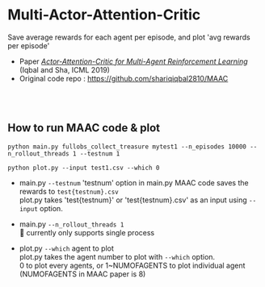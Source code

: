 # Multi-Actor-Attention-Critic
Save average rewards for each agent per episode, and plot 'avg rewards per episode'
<br>

* Paper [*Actor-Attention-Critic for Multi-Agent Reinforcement Learning*](https://arxiv.org/abs/1810.02912) (Iqbal and Sha, ICML 2019)
* Original code repo : https://github.com/shariqiqbal2810/MAAC
<br>
<br>

## How to run MAAC code & plot
`python main.py fullobs_collect_treasure mytest1 --n_episodes 10000 --n_rollout_threads 1 --testnum 1`  

`python plot.py --input test1.csv --which 0`
<br>
- main.py `--testnum`
'testnum' option in main.py MAAC code saves the rewards to `test{testnum}.csv`  
plot.py takes 'test{testnum}' or 'test{testnum}.csv' as an input using `--input` option.

- main.py `--n_rollout_threads 1`  
🚨 currently only supports single process

- plot.py `--which` agent to plot  
plot.py takes the agent number to plot with `--which` option.  
0 to plot every agents, or 1~NUMOFAGENTS to plot individual agent 
(NUMOFAGENTS in MAAC paper is 8)
